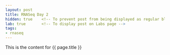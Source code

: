 ```yaml
---
layout: post
title: RNASeq Day 2
hidden: true    <!-- To prevent post from being displayed as regular blog post -->
lab: true       <!-- To display post on Labs page -->
tags:
- rnaseq
---
```

This is the content for {{ page.title }}
